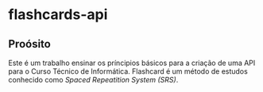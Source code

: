 # flashcards-api

## Proósito
Este é um trabalho ensinar os príncipios básicos para a criação de uma API para o Curso Técnico de Informática. Flashcard é um método de estudos conhecido como _Spaced Repeatition System (SRS)_.

